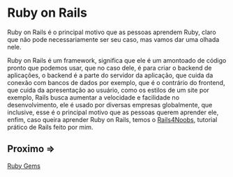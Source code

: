 # Ruby on Rails

Ruby on Rails é o principal motivo que as pessoas aprendem Ruby, claro que não pode necessariamente ser seu caso, mas vamos dar uma olhada nele.

Ruby on Rails é um framework, significa que ele é um amontoado de código pronto que podemos usar, que no caso dele, é para criar o backend de aplicações, o backend é a parte do servidor da aplicação, que cuida da conexão com bancos de dados por exemplo, que é o contrário do frontend, que cuida da apresentação ao usuário, como os estilos de um site por exemplo, Rails busca aumentar a velocidade e facilidade no desenvolvimento, ele é usado por diversas empresas globalmente, que inclusive, esse é o principal motivo que as pessoas querem aprender ele, enfim, caso queira aprender Ruby on Rails, temos o [Rails4Noobs](https://github.com/edersonferreira/rails4noobs), tutorial prático de Rails feito por mim.

## Proximo =>

[Ruby Gems](../gems/README.md)